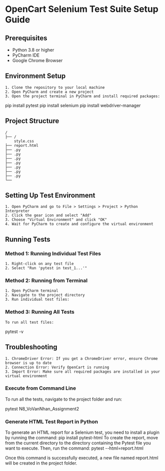 # OpenCart Selenium Test Suite Setup Guide

## Prerequisites
- Python 3.8 or higher
- PyCharm IDE
- Google Chrome Browser

## Environment Setup

	1. Clone the repository to your local machine
	2. Open PyCharm and create a new project
	3. Open the project terminal in PyCharm and install required packages:

pip install pytest
pip install selenium
pip install webdriver-manager

## Project Structure
	/
	├── /
 		style.css
 	├── report.html
	├── .py
	├── .py
	├── .py
	├── .py
	├── .py
	├── .py
	├── .py
	└── 

##	Setting Up Test Environment
	1. Open PyCharm and go to File > Settings > Project > Python Interpreter
	2. Click the gear icon and select "Add"
	3. Choose "Virtual Environment" and click "OK"
	4. Wait for PyCharm to create and configure the virtual environment

##	Running Tests
### Method 1: Running Individual Test Files
	1. Right-click on any test file
	2. Select "Run 'pytest in test_1...'"
### Method 2: Running from Terminal
	1. Open PyCharm terminal
	2. Navigate to the project directory
	3. Run individual test files:
### Method 3: Running All Tests
	To run all test files:
pytest -v

## Troubleshooting
	1. ChromeDriver Error: If you get a ChromeDriver error, ensure Chrome browser is up to date
	2. Connection Error: Verify OpenCart is running 
	3. Import Error: Make sure all required packages are installed in your virtual environment

### Execute from Command Line
To run all the tests, navigate to the project folder and run:
   
pytest N8_VoVanNhan_Assignment2

### Generate HTML Test Report in Python
To generate an HTML report for a Selenium test, you need to install a plugin by running the command:
pip install pytest-html
To create the report, move from the current directory to the directory containing the Pytest file you want to execute. Then, run the command:
pytest --html=report.html

Once this command is successfully executed, a new file named report.html will be created in the project folder.
